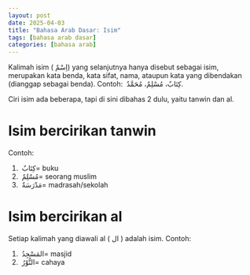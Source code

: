 ```yaml
---
layout: post
date: 2025-04-03
title: "Bahasa Arab Dasar: Isim"
tags: [bahasa arab dasar]
categories: [bahasa arab]
---
```

Kalimah isim (<span lang="ar" dir="rtl">اِسْمٌ </span>) yang selanjutnya hanya disebut sebagai isim, merupakan kata benda, kata sifat, nama, ataupun kata yang dibendakan (dianggap sebagai benda). Contoh: <span lang="ar" dir="rtl"> كِتَابٌ،  مُسْلِمٌ،  مُحَمَّدٌ </span>.

Ciri isim ada beberapa, tapi di sini dibahas 2 dulu, yaitu tanwin dan al.

# Isim bercirikan tanwin
Contoh:
1. <span lang="ar" dir="rtl"> كِتَابٌ </span> = buku
2. <span lang="ar" dir="rtl"> مُسْلِمٌ </span> = seorang muslim
3. <span lang="ar" dir="rtl"> مَدْرَسَةٌ </span> = madrasah/sekolah

# Isim bercirikan al
Setiap kalimah yang diawali al (<span lang="ar" dir="rtl"> ال </span>) adalah isim. Contoh:
1. <span lang="ar" dir="rtl"> المَسْجِدُ </span> = masjid
2. <span lang="ar" dir="rtl"> النُّوْرُ </span> = cahaya
